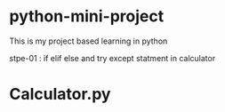 # python-mini-project

This is my project based learning in python

stpe-01 : if elif else and try except statment in calculator

# Calculator.py
